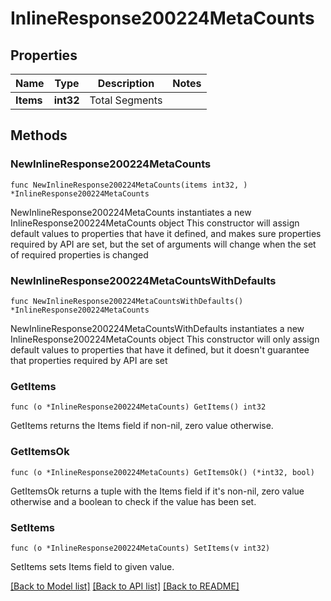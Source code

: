 # InlineResponse200224MetaCounts

## Properties

Name | Type | Description | Notes
------------ | ------------- | ------------- | -------------
**Items** | **int32** | Total Segments | 

## Methods

### NewInlineResponse200224MetaCounts

`func NewInlineResponse200224MetaCounts(items int32, ) *InlineResponse200224MetaCounts`

NewInlineResponse200224MetaCounts instantiates a new InlineResponse200224MetaCounts object
This constructor will assign default values to properties that have it defined,
and makes sure properties required by API are set, but the set of arguments
will change when the set of required properties is changed

### NewInlineResponse200224MetaCountsWithDefaults

`func NewInlineResponse200224MetaCountsWithDefaults() *InlineResponse200224MetaCounts`

NewInlineResponse200224MetaCountsWithDefaults instantiates a new InlineResponse200224MetaCounts object
This constructor will only assign default values to properties that have it defined,
but it doesn't guarantee that properties required by API are set

### GetItems

`func (o *InlineResponse200224MetaCounts) GetItems() int32`

GetItems returns the Items field if non-nil, zero value otherwise.

### GetItemsOk

`func (o *InlineResponse200224MetaCounts) GetItemsOk() (*int32, bool)`

GetItemsOk returns a tuple with the Items field if it's non-nil, zero value otherwise
and a boolean to check if the value has been set.

### SetItems

`func (o *InlineResponse200224MetaCounts) SetItems(v int32)`

SetItems sets Items field to given value.



[[Back to Model list]](../README.md#documentation-for-models) [[Back to API list]](../README.md#documentation-for-api-endpoints) [[Back to README]](../README.md)


